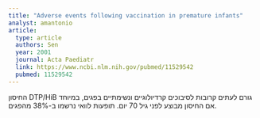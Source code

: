 ```yaml
---
title: "Adverse events following vaccination in premature infants"
analyst: amantonio
article:
  type: article
  authors: Sen
  year: 2001
  journal: Acta Paediatr
  link: https://www.ncbi.nlm.nih.gov/pubmed/11529542
  pubmed: 11529542
---
```


החיסון DTP/HiB גורם לעתים קרובות לסיבוכים קרדיולוגיים ונשימתיים בפגים, במיוחד אם החיסון מבוצע לפני גיל 70 יום. תופעות לוואי נרשמו ב-38% מהפגים.
